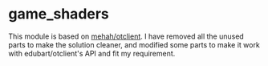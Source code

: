 # game_shaders

This module is based on [mehah/otclient](https://github.com/mehah/otclient). I have removed all the unused parts to make the solution cleaner, and modified some parts to make it work with edubart/otclient's API and fit my requirement.
